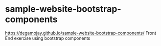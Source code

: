 # sample-website-bootstrap-components
https://degamojay.github.io/sample-website-bootstrap-components/
Front End exercise using bootstrap components
